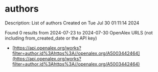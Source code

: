 # authors
Description: List of authors
Created on Tue Jul 30 01:11:14 2024

Found 0 results from 2024-07-23 to 2024-07-30
OpenAlex URLS (not including from_created_date or the API key)
- [https://api.openalex.org/works?filter=author.id%3Ahttps%3A//openalex.org/A5003442464](https://api.openalex.org/works?filter=author.id%3Ahttps%3A//openalex.org/A5003442464)

